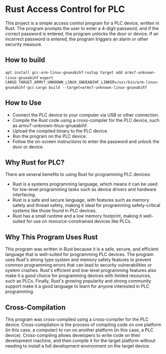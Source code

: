 # Rust Access Control for PLC
This project is a simple access control program for a PLC device, written in Rust. The program prompts the user to enter a 4-digit password, and if the correct password is entered, the program unlocks the door or device. If an incorrect password is entered, the program triggers an alarm or other security measure.
## How to build
`apt install gcc-arm-linux-gnueabihf`
`rustup target add armv7-unknown-linux-gnueabihf`
`export CARGO_TARGET_ARMV7_UNKNOWN_LINUX_GNUEABIHF_LINKER=/usr/bin/arm-linux-gnueabihf-gcc`
`cargo build --target=armv7-unknown-linux-gnueabihf`

## How to Use
- Connect the PLC device to your computer via USB or other connection.
- Compile the Rust code using a cross-compiler for the PLC device, such as armv7-unknown-linux-gnueabihf.
- Upload the compiled binary to the PLC device.
- Run the program on the PLC device.
- Follow the on-screen instructions to enter the password and unlock the door or device.
## Why Rust for PLC?
There are several benefits to using Rust for programming PLC devices:

- Rust is a systems programming language, which means it can be used for low-level programming tasks such as device drivers and hardware interfacing.
- Rust is a safe and secure language, with features such as memory safety and thread safety, making it ideal for programming safety-critical systems like those found in PLC devices.
- Rust has a small runtime and a low memory footprint, making it well-suited for use on resource-constrained devices like PLCs.
## Why This Program Uses Rust
This program was written in Rust because it is a safe, secure, and efficient language that is well-suited for programming PLC devices. The program uses Rust's strong type system and memory safety features to prevent common programming errors that can lead to security vulnerabilities or system crashes. Rust's efficient and low-level programming features also make it a good choice for programming devices with limited resources, such as PLCs. Finally, Rust's growing popularity and strong community support make it a good language to learn for anyone interested in PLC programming.

## Cross-Compilation
This program was cross-compiled using a cross-compiler for the PLC device. Cross-compilation is the process of compiling code on one platform (in this case, a computer) to run on another platform (in this case, a PLC device). Cross-compiling allows developers to write code on their development machine, and then compile it for the target platform without needing to install a full development environment on the target device.
